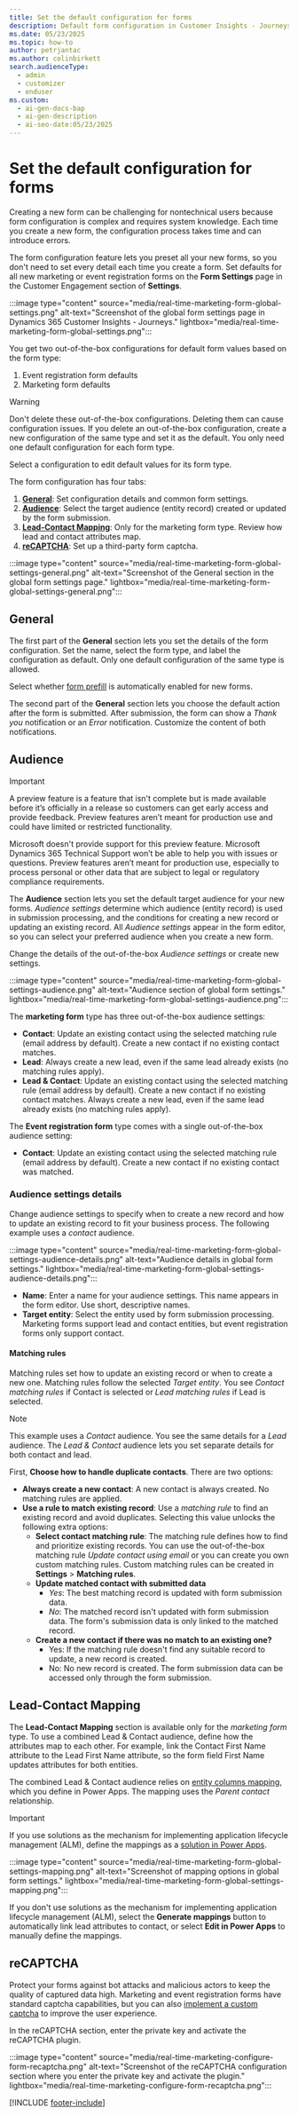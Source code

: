 ```yaml
---
title: Set the default configuration for forms
description: Default form configuration in Customer Insights - Journeys helps you create forms faster. Discover how to set up and manage defaults for marketing and event forms.
ms.date: 05/23/2025
ms.topic: how-to
author: petrjantac
ms.author: colinbirkett
search.audienceType:
  - admin
  - customizer
  - enduser
ms.custom:
  - ai-gen-docs-bap
  - ai-gen-description
  - ai-seo-date:05/23/2025
---
```


# Set the default configuration for forms

Creating a new form can be challenging for nontechnical users because form configuration is complex and requires system knowledge. Each time you create a new form, the configuration process takes time and can introduce errors.

The form configuration feature lets you preset all your new forms, so you don't need to set every detail each time you create a form. Set defaults for all new marketing or event registration forms on the **Form Settings** page in the Customer Engagement section of **Settings**.

:::image type="content" source="media/real-time-marketing-form-global-settings.png" alt-text="Screenshot of the global form settings page in Dynamics 365 Customer Insights - Journeys." lightbox="media/real-time-marketing-form-global-settings.png":::

You get two out-of-the-box configurations for default form values based on the form type:

1. Event registration form defaults
1. Marketing form defaults

> [!WARNING]
> Don't delete these out-of-the-box configurations. Deleting them can cause configuration issues. If you delete an out-of-the-box configuration, create a new configuration of the same type and set it as the default. You only need one default configuration for each form type.

Select a configuration to edit default values for its form type.

The form configuration has four tabs:

1. **[General](real-time-marketing-form-global-settings.md#general)**: Set configuration details and common form settings.
1. **[Audience](real-time-marketing-form-global-settings.md#audience)**: Select the target audience (entity record) created or updated by the form submission.
1. **[Lead-Contact Mapping](real-time-marketing-form-global-settings.md#lead-contact-mapping)**: Only for the marketing form type. Review how lead and contact attributes map.
1. **[reCAPTCHA](real-time-marketing-form-global-settings.md#recaptcha)**: Set up a third-party form captcha.

:::image type="content" source="media/real-time-marketing-form-global-settings-general.png" alt-text="Screenshot of the General section in the global form settings page." lightbox="media/real-time-marketing-form-global-settings-general.png":::

## General

The first part of the **General** section lets you set the details of the form configuration. Set the name, select the form type, and label the configuration as default. Only one default configuration of the same type is allowed.

Select whether [form prefill](real-time-marketing-form-prefill.md) is automatically enabled for new forms.

The second part of the **General** section lets you choose the default action after the form is submitted. After submission, the form can show a *Thank you* notification or an *Error* notification. Customize the content of both notifications.

## Audience

> [!IMPORTANT]
> A preview feature is a feature that isn't complete but is made available before it’s officially in a release so customers can get early access and provide feedback. Preview features aren’t meant for production use and could have limited or restricted functionality.
>
> Microsoft doesn't provide support for this preview feature. Microsoft Dynamics 365 Technical Support won’t be able to help you with issues or questions. Preview features aren’t meant for production use, especially to process personal or other data that are subject to legal or regulatory compliance requirements.

The **Audience** section lets you set the default target audience for your new forms. *Audience settings* determine which audience (entity record) is used in submission processing, and the conditions for creating a new record or updating an existing record. All *Audience settings* appear in the form editor, so you can select your preferred audience when you create a new form.

Change the details of the out-of-the-box *Audience settings* or create new settings.

:::image type="content" source="media/real-time-marketing-form-global-settings-audience.png" alt-text="Audience section of global form settings." lightbox="media/real-time-marketing-form-global-settings-audience.png":::

The **marketing form** type has three out-of-the-box audience settings:

- **Contact**: Update an existing contact using the selected matching rule (email address by default). Create a new contact if no existing contact matches.
- **Lead**: Always create a new lead, even if the same lead already exists (no matching rules apply).
- **Lead & Contact**: Update an existing contact using the selected matching rule (email address by default). Create a new contact if no existing contact matches. Always create a new lead, even if the same lead already exists (no matching rules apply).

The **Event registration form** type comes with a single out-of-the-box audience setting:

- **Contact**: Update an existing contact using the selected matching rule (email address by default). Create a new contact if no existing contact was matched.

### Audience settings details

Change audience settings to specify when to create a new record and how to update an existing record to fit your business process. The following example uses a *contact* audience.

:::image type="content" source="media/real-time-marketing-form-global-settings-audience-details.png" alt-text="Audience details in global form settings." lightbox="media/real-time-marketing-form-global-settings-audience-details.png":::

- **Name**: Enter a name for your audience settings. This name appears in the form editor. Use short, descriptive names.
- **Target entity**: Select the entity used by form submission processing. Marketing forms support lead and contact entities, but event registration forms only support contact.

#### Matching rules

Matching rules set how to update an existing record or when to create a new one. Matching rules follow the selected *Target entity*. You see *Contact matching rules* if Contact is selected or *Lead matching rules* if Lead is selected.

> [!NOTE]
> This example uses a *Contact* audience. You see the same details for a *Lead* audience. The *Lead & Contact* audience lets you set separate details for both contact and lead.

First, **Choose how to handle duplicate contacts**. There are two options:

  - **Always create a new contact**: A new contact is always created. No matching rules are applied.
  - **Use a rule to match existing record**: Use a *matching rule* to find an existing record and avoid duplicates. Selecting this value unlocks the following extra options:
    - **Select contact matching rule**: The matching rule defines how to find and prioritize existing records. You can use the out-of-the-box matching rule *Update contact using email* or you can create you own custom matching rules. Custom matching rules can be created in **Settings** > **Matching rules**.
    - **Update matched contact with submitted data**
      - *Yes*: The best matching record is updated with form submission data.
      - *No*: The matched record isn't updated with form submission data. The form's submission data is only linked to the matched record.
    - **Create a new contact if there was no match to an existing one?**
      - Yes: If the matching rule doesn't find any suitable record to update, a new record is created.
      - No: No new record is created. The form submission data can be accessed only through the form submission.

## Lead-Contact Mapping

The **Lead-Contact Mapping** section is available only for the *marketing form* type. To use a combined Lead & Contact audience, define how the attributes map to each other. For example, link the Contact First Name attribute to the Lead First Name attribute, so the form field First Name updates attributes for both entities.

The combined Lead & Contact audience relies on [entity columns mapping](/power-apps/maker/data-platform/map-entity-fields), which you define in Power Apps. The mapping uses the *Parent contact* relationship.

> [!IMPORTANT]
> If you use solutions as the mechanism for implementing application lifecycle management (ALM), define the mappings as a [solution in Power Apps](/power-apps/maker/data-platform/solutions-overview).

:::image type="content" source="media/real-time-marketing-form-global-settings-mapping.png" alt-text="Screenshot of mapping options in global form settings." lightbox="media/real-time-marketing-form-global-settings-mapping.png":::

If you don't use solutions as the mechanism for implementing application lifecycle management (ALM), select the **Generate mappings** button to automatically link lead attributes to contact, or select **Edit in Power Apps** to manually define the mappings.

## reCAPTCHA

Protect your forms against bot attacks and malicious actors to keep the quality of captured data high. Marketing and event registration forms have standard captcha capabilities, but you can also [implement a custom captcha](real-time-marketing-form-custom-captcha.md) to improve the user experience.

In the reCAPTCHA section, enter the private key and activate the reCAPTCHA plugin.

:::image type="content" source="media/real-time-marketing-configure-form-recaptcha.png" alt-text="Screenshot of the reCAPTCHA configuration section where you enter the private key and activate the plugin." lightbox="media/real-time-marketing-configure-form-recaptcha.png":::

[!INCLUDE [footer-include](./includes/footer-banner.md)]
